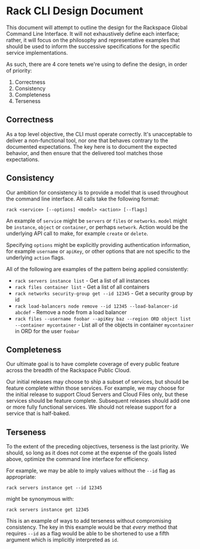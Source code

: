 # Rack CLI Design Document

This document will attempt to outline the design for the Rackspace Global Command Line Interface. It will not exhaustively define each interface; rather, it will focus on the philosophy and representative examples that should be used to inform the successive specifications for the specific service implementations.

As such, there are 4 core tenets we're using to define the design, in order of priority:

1. Correctness
2. Consistency
3. Completeness
4. Terseness

## Correctness

As a top level objective, the CLI must operate correctly. It's unacceptable to deliver a non-functional tool, nor one that behaves contrary to the documented expectations. The key here is to document the expected behavior, and then ensure that the delivered tool matches those expectations.

## Consistency

Our ambition for consistency is to provide a model that is used throughout the command line interface. All calls take the following format:

```
rack <service> [--options] <model> <action> [--flags]
```

An example of `service` might be `servers` or `files` or `networks`. `model` might be `instance`, `object` or `container`, or perhaps `network`. Action would be the underlying API call to make, for example `create` or `delete`.

Specifying `options` might be explicitly providing authentication information, for example `username` or `apiKey`, or other options that are not specific to the underlying `action` flags.

All of the following are examples of the pattern being applied consistently:

* `rack servers instance list` - Get a list of all instances
* `rack files container list` - Get a list of all containers
* `rack networks security-group get --id 12345` - Get a security group by id
* `rack load-balancers node remove --id 12345 --load-balancer-id abcdef` - Remove a node from a load balancer
* `rack files --username foobar --apiKey baz --region ORD object list --container mycontainer` - List all of the objects in container `mycontainer` in ORD for the user `foobar`

## Completeness

Our ultimate goal is to have complete coverage of every public feature across the breadth of the Rackspace Public Cloud.

Our initial releases may choose to ship a subset of services, but should be feature complete within those services. For example, we may choose for the initial release to support Cloud Servers and Cloud Files only, but these services should be feature complete. Subsequent releases should add one or more fully functional services. We should not release support for a service that is half-baked.

## Terseness

To the extent of the preceding objectives, terseness is the last priority. We should, so long as it does not come at the expense of the goals listed above, optimize the command line interface for efficiency.

For example, we may be able to imply values without the `--id` flag as appropriate:

```
rack servers instance get --id 12345
```

might be synonymous with:

```
rack servers instance get 12345
```

This is an example of ways to add terseness without compromising consistency. The key in this example would be that *every* method that requires `--id` as a flag would be able to be shortened to use a fifth argument which is implicitly interpreted as `id`.

